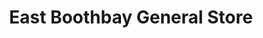 ---
title: "East Boothbay General Store"
url: /east-boothbay/east-boothbay-general-store/
shop: Dorfladen
---